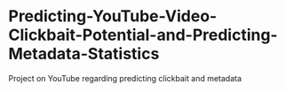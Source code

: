 # Predicting-YouTube-Video-Clickbait-Potential-and-Predicting-Metadata-Statistics
Project on YouTube regarding predicting clickbait and metadata
